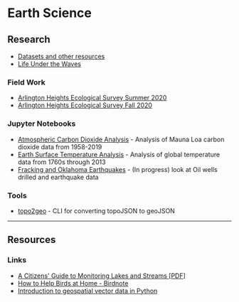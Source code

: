 
# Earth Science

## Research

- [Datasets and other resources](https://github.com/kylepollina/earthscience/blob/master/resources.md)
- [Life Under the Waves](https://kylepollina.github.io/earthscience/research/life-under-the-waves.html)

### Field Work
- [Arlington Heights Ecological Survey Summer 2020](https://kylepollina.github.io/earthscience/field-work/summer-survey.html)
- [Arlington Heights Ecological Survey Fall 2020](https://kylepollina.github.io/earthscience/field-work/fall-survey.html)


### Jupyter Notebooks
- [Atmospheric Carbon Dioxide Analysis](https://nbviewer.jupyter.org/github/kylepollina/earthscience/blob/master/notebooks/Atmospheric_CO2_Analysis/Atmospheric%20Carbon%20Dioxide%20Analysis.ipynb) - Analysis of Mauna Loa carbon dioxide data from 1958-2019
- [Earth Surface Temperature Analysis](https://nbviewer.jupyter.org/github/kylepollina/earthscience/blob/master/notebooks/Surface_Temperature_Analysis/Earth%20Surface%20Temperature%20Analysis.ipynb) - Analysis of global temperature data from 1760s through 2013
- [Fracking and Oklahoma Earthquakes](https://nbviewer.jupyter.org/github/kylepollina/earthscience/blob/master/notebooks/Fracking_and_Oklahoma_Quakes/Fracking_and_Oklahoma_Quakes%20main.ipynb) - (In progress) look at Oil wells drilled and earthquake data

### Tools

- [topo2geo](https://github.com/kylepollina/topo2geo) - CLI for converting topoJSON to geoJSON


-------

## Resources

### Links

- [A Citizens' Guide to Monitoring Lakes and Streams [PDF]](https://fortress.wa.gov/ecy/publications/documents/94149.pdf)
- [How to Help Birds at Home - Birdnote](https://www.birdnote.org/how-help-birds/home)
- [Introduction to geospatial vector data in Python](https://nbviewer.jupyter.org/github/ThomasatTUC/Geo-Data-Science/blob/master/Using%20Geo%20Data%20in%20Python.ipynb)
